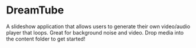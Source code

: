 # DreamTube
A slideshow application that allows users to generate their own video/audio player that loops. Great for background noise and video.
Drop media into the content folder to get started!
